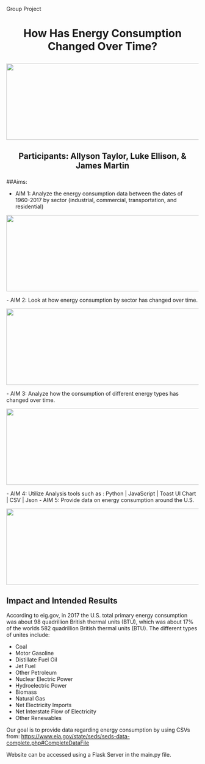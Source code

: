 Group Project

# <p align="center">How Has Energy Consumption Changed Over Time? </p>

<p align="center">
  <img width="600" height="200" src="https://github.com/allysontalyor/Project-2/blob/master/Images/Different%20types%20of%20Energy.jpg">
</p>

## <p align="center">Participants: Allyson Taylor, Luke Ellison, & James Martin</p>

##Aims:

-	AIM 1: 	Analyze the energy consumption data between the dates of 1960-2017 by sector (industrial, commercial, transportation, and residential)
<p align="center">
  <img width="550" height="200" src="https://github.com/allysontalyor/Project-2/blob/master/image.png">
</p>
-	AIM 2:  Look at how energy consumption by sector has changed over time.
<p align="center">
  <img width="600" height="200" src="https://github.com/allysontalyor/Project-2/blob/master/image2.png">
</p>
-	AIM 3: Analyze how the consumption of different energy types has changed over time.
<p align="center">
  <img width="600" height="200" src="https://github.com/allysontalyor/Project-2/blob/master/image3.png">
</p>
-	AIM 4: Utilize Analysis tools such as :  Python | JavaScript | Toast UI Chart | CSV | Json
-	AIM 5: Provide data on energy consumption around the U.S.
<p align="center">
  <img width="600" height="200" src="https://github.com/allysontalyor/Project-2/blob/master/image4.png">
</p>

## Impact and Intended Results

According to eig.gov, in 2017 the  U.S. total primary energy consumption was about 98 quadrillion British thermal units (BTU), which was about 17% of the worlds 582 quadrillion British thermal units (BTU). The different types of unites include: 

-	Coal              
-	Motor Gasoline
-	Distillate Fuel Oil                
-	Jet Fuel       
-	Other Petroleum
-	Nuclear Electric Power	
-	Hydroelectric Power	         
-	Biomass
-	Natural Gas     
-	Net Electricity Imports
-	Net Interstate Flow of Electricity  
-	Other Renewables

Our goal is to provide data regarding energy consumption by using CSVs from: 
https://www.eia.gov/state/seds/seds-data-complete.php#CompleteDataFile


Website can be accessed using a Flask Server in the main.py file.
